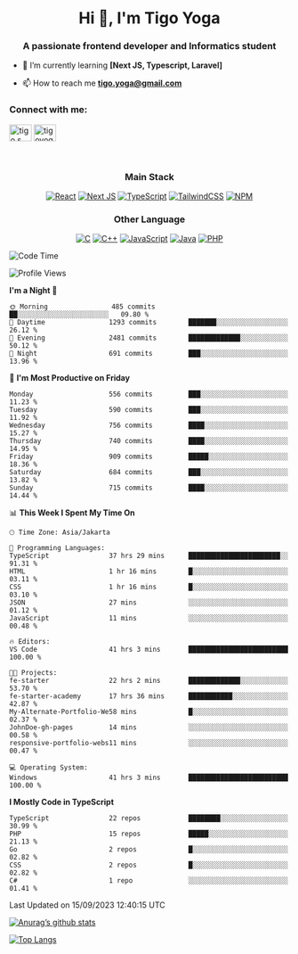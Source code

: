 
<h1 align="center">Hi 👋, I'm Tigo Yoga</h1>
<h3 align="center">A passionate frontend developer and Informatics student</h3>

- 🌱 I’m currently learning **[Next JS, Typescript, Laravel]**

- 📫 How to reach me **tigo.yoga@gmail.com**

<h3 align="left">Connect with me:</h3>
<p align="left">
<a href="https://linkedin.com/in/tigo s yoga" target="blank"><img align="center" src="https://raw.githubusercontent.com/rahuldkjain/github-profile-readme-generator/master/src/images/icons/Social/linked-in-alt.svg" alt="tigo s yoga" height="30" width="40" /></a>
<a href="https://instagram.com/tigoyoga" target="blank"><img align="center" src="https://raw.githubusercontent.com/rahuldkjain/github-profile-readme-generator/master/src/images/icons/Social/instagram.svg" alt="tigoyoga" height="30" width="40" /></a>
</p>

<br/>


<h3 align="center">Main Stack</h3>
<div align="center">
  
  <a href="">![React](https://img.shields.io/badge/react-%2320232a.svg?style=for-the-badge&logo=react&logoColor=%2361DAFB)</a>
  <a href="">![Next JS](https://img.shields.io/badge/Next-black?style=for-the-badge&logo=next.js&logoColor=white)</a>
   <a href="">![TypeScript](https://img.shields.io/badge/typescript-%23007ACC.svg?style=for-the-badge&logo=typescript&logoColor=white)</a>
  <a href="">![TailwindCSS](https://img.shields.io/badge/tailwindcss-%2338B2AC.svg?style=for-the-badge&logo=tailwind-css&logoColor=white)</a>
  <a href="">![NPM](https://img.shields.io/badge/NPM-%23000000.svg?style=for-the-badge&logo=npm&logoColor=white)</a>
</div>
<h3 align="center">Other Language</h3>
<div align="center">
  
  <a href="">![C](https://img.shields.io/badge/c-%2300599C.svg?style=for-the-badge&logo=c&logoColor=white)</a>
  <a href="">![C++](https://img.shields.io/badge/c++-%2300599C.svg?style=for-the-badge&logo=c%2B%2B&logoColor=white)</a>
  <a href="">![JavaScript](https://img.shields.io/badge/javascript-%23323330.svg?style=for-the-badge&logo=javascript&logoColor=%23F7DF1E)</a>
  <a href="">![Java](https://img.shields.io/badge/java-%23ED8B00.svg?style=for-the-badge&logo=java&logoColor=white)</a>
  <a href="">![PHP](https://img.shields.io/badge/php-%23777BB4.svg?style=for-the-badge&logo=php&logoColor=white)</a>
</div>

<!--START_SECTION:waka-->
![Code Time](http://img.shields.io/badge/Code%20Time-535%20hrs-blue)

![Profile Views](http://img.shields.io/badge/Profile%20Views-7-blue)

**I'm a Night 🦉** 

```text
🌞 Morning                485 commits         ██░░░░░░░░░░░░░░░░░░░░░░░   09.80 % 
🌆 Daytime                1293 commits        ███████░░░░░░░░░░░░░░░░░░   26.12 % 
🌃 Evening                2481 commits        █████████████░░░░░░░░░░░░   50.12 % 
🌙 Night                  691 commits         ███░░░░░░░░░░░░░░░░░░░░░░   13.96 % 
```
📅 **I'm Most Productive on Friday** 

```text
Monday                   556 commits         ███░░░░░░░░░░░░░░░░░░░░░░   11.23 % 
Tuesday                  590 commits         ███░░░░░░░░░░░░░░░░░░░░░░   11.92 % 
Wednesday                756 commits         ████░░░░░░░░░░░░░░░░░░░░░   15.27 % 
Thursday                 740 commits         ████░░░░░░░░░░░░░░░░░░░░░   14.95 % 
Friday                   909 commits         █████░░░░░░░░░░░░░░░░░░░░   18.36 % 
Saturday                 684 commits         ███░░░░░░░░░░░░░░░░░░░░░░   13.82 % 
Sunday                   715 commits         ████░░░░░░░░░░░░░░░░░░░░░   14.44 % 
```


📊 **This Week I Spent My Time On** 

```text
🕑︎ Time Zone: Asia/Jakarta

💬 Programming Languages: 
TypeScript               37 hrs 29 mins      ███████████████████████░░   91.31 % 
HTML                     1 hr 16 mins        █░░░░░░░░░░░░░░░░░░░░░░░░   03.11 % 
CSS                      1 hr 16 mins        █░░░░░░░░░░░░░░░░░░░░░░░░   03.10 % 
JSON                     27 mins             ░░░░░░░░░░░░░░░░░░░░░░░░░   01.12 % 
JavaScript               11 mins             ░░░░░░░░░░░░░░░░░░░░░░░░░   00.48 % 

🔥 Editors: 
VS Code                  41 hrs 3 mins       █████████████████████████   100.00 % 

🐱‍💻 Projects: 
fe-starter               22 hrs 2 mins       █████████████░░░░░░░░░░░░   53.70 % 
fe-starter-academy       17 hrs 36 mins      ███████████░░░░░░░░░░░░░░   42.87 % 
My-Alternate-Portfolio-We58 mins             █░░░░░░░░░░░░░░░░░░░░░░░░   02.37 % 
JohnDoe-gh-pages         14 mins             ░░░░░░░░░░░░░░░░░░░░░░░░░   00.58 % 
responsive-portfolio-webs11 mins             ░░░░░░░░░░░░░░░░░░░░░░░░░   00.47 % 

💻 Operating System: 
Windows                  41 hrs 3 mins       █████████████████████████   100.00 % 
```

**I Mostly Code in TypeScript** 

```text
TypeScript               22 repos            ████████░░░░░░░░░░░░░░░░░   30.99 % 
PHP                      15 repos            █████░░░░░░░░░░░░░░░░░░░░   21.13 % 
Go                       2 repos             █░░░░░░░░░░░░░░░░░░░░░░░░   02.82 % 
CSS                      2 repos             █░░░░░░░░░░░░░░░░░░░░░░░░   02.82 % 
C#                       1 repo              ░░░░░░░░░░░░░░░░░░░░░░░░░   01.41 % 
```




 Last Updated on 15/09/2023 12:40:15 UTC
<!--END_SECTION:waka-->

[![Anurag’s github stats](https://github-readme-stats.vercel.app/api?username=tigoyoga)](https://github.com/tigoyoga)

[![Top Langs](https://github-readme-stats.vercel.app/api/top-langs/?username=tigoyoga&layout=compact)](https://github.com/tigoyoga)
